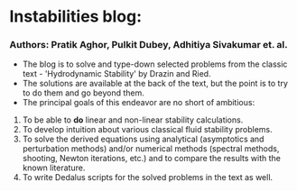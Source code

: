 # Instabilities blog:
### Authors: Pratik Aghor, Pulkit Dubey, Adhitiya Sivakumar et. al. 

* The blog is to solve and type-down selected problems from the classic text - 'Hydrodynamic Stability' by Drazin and Ried.
* The solutions are available at the back of the text, but the point is to try to do them and go beyond them.
* The principal goals of this endeavor are no short of ambitious:
1. To be able to **do** linear and non-linear stability calculations. 
2. To develop intuition about various classical fluid stability problems.
3. To solve the derived equations using analytical (asymptotics and perturbation methods) and/or numerical methods (spectral methods, shooting, Newton iterations, etc.) and to compare the results with the known literature. 
4. To write Dedalus scripts for the solved problems in the text as well. 
